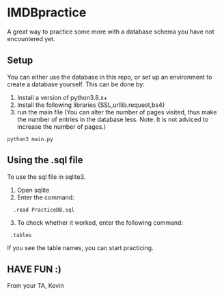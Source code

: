 # IMDBpractice
A great way to practice some more with a database schema you have not encountered yet.

## Setup
You can either use the database in this repo, or set up an environment to create a database yourself.
This can be done by: 
1. Install a version of python3.8.x+ 
2. Install the following libraries {SSL,urllib.request,bs4}
3. run the main file (You can alter the number of pages visited, thus make the number of entries in the database less. Note: It is not adviced to increase the number of pages.) 

```console
python3 main.py
```

## Using the .sql file 
To use the sql file in sqlite3. 
1. Open sqlite
2. Enter the command:
```console
  .read PracticeDB.sql
  ```
 3. To check whether it worked, enter the following command:
 ```console
  .tables
  ``` 
  If you see the table names, you can start practicing.
  
  ## HAVE FUN :) 
  From your TA, Kevin
